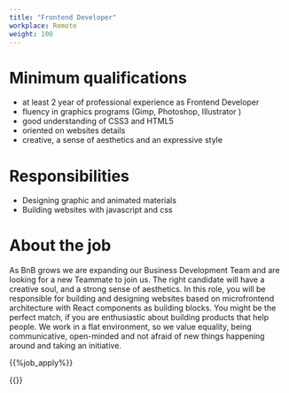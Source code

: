 ```yaml
---
title: "Frontend Developer"
workplace: Remote
weight: 100
---
```


# Minimum qualifications

* at least 2 year of professional experience as Frontend Developer
* fluency in graphics programs (Gimp, Photoshop, Illustrator )
* good understanding of CSS3 and HTML5
* oriented on websites details
* creative, a sense of aesthetics and an expressive style

# Responsibilities

* Designing graphic and animated materials
* Building websites with javascript and css


# About the job

As BnB grows we are expanding our Business Development Team and are looking for a new Teammate to join us. The right candidate will have a creative soul, and a strong sense of aesthetics.
In this role, you will be responsible for building and designing websites based on microfrontend architecture with React components as building blocks. You might be the perfect match, if you are enthusiastic about building products that help people.
We work in a flat environment, so we value equality, being communicative, open-minded and not afraid of new things happening around and taking an initiative.

{{%job_apply%}}

{{<disclaimer>}}
